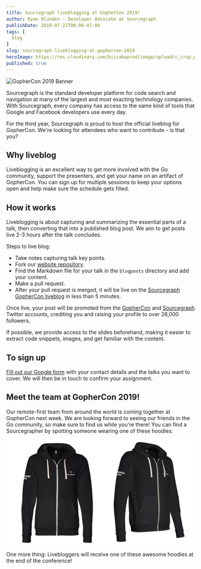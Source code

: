 ```yaml
---
title: Sourcegraph liveblogging at GopherCon 2019!
author: Ryan Blunden - Developer Advocate at Sourcegraph
publishDate: 2019-07-22T00:00-07:00
tags: [
  blog
]
slug: sourcegraph-liveblogging-at-gophercon-2019
heroImage: https://res.cloudinary.com/bizzaboprod/image/upload/c_crop,g_custom,f_auto/v1546982777/uj2i17bmkcyfuvxakuem.png
published: true
---
```


<p class="text-center"><img alt="GopherCon 2019 Banner" src="https://res.cloudinary.com/bizzaboprod/image/upload/w_740,c_fit,fl_any_format,q_auto:best/mjkpm9uwwnknzs4u7b6s.png" class="h5"></p>

Sourcegraph is the standard developer platform for code search and navigation at many of the largest and most exacting technology companies. With Sourcegraph, every company has access to the same kind of tools that Google and Facebook developers use every day.

For the third year, Sourcegraph is proud to host the official liveblog for GopherCon. We're looking for attendees who want to contribute - is that you?

## Why liveblog

Liveblogging is an excellent way to get more involved with the Go community, support the presenters, and get your name on an artifact of GopherCon. You can sign up for multiple sessions to keep your options open and help make sure the schedule gets filled.

## How it works

Liveblogging is about capturing and summarizing the essential parts of a talk, then converting that into a published blog post. We aim to get posts live 2-3 hours after the talk concludes.

Steps to live blog:

- Take notes capturing talk key points.
- Fork our [website repository](https://github.com/sourcegraph/about).
- Find the Markdown file for your talk in the `blogposts` directory and add your content.
- Make a pull request.
- After your pull request is merged, it will be live on the [Sourcegraph GopherCon liveblog](/go) in less than 5 minutes.

Once live, your post will be promoted from the [GopherCon](https://twitter.com/gophercon) and [Sourcegraph](https://twitter.com/srcgraph) Twitter accounts, crediting you and raising your profile to over 28,000 followers.

If possible, we provide access to the slides beforehand, making it easier to extract code snippets, images, and get familiar with the content.

## To sign up

[Fill out our Google form](http://bit.ly/gophercon-liveblog-signup-2019) with your contact details and the talks you want to cover. We will then be in touch to confirm your assignment.

## Meet the team at GopherCon 2019!

Our remote-first team from around the world is coming together at GopherCon next week. We are looking forward to seeing our friends in the Go community, so make sure to find us while you're there! You can find a Sourcegrapher by spotting someone wearing one of these hoodies:

![Sourcegraph GopherCon hoodie](images/3.6-gophercon-hoodie.jpg "Sourcegraph GopherCon hoodie")

One more thing: Livebloggers will receive one of these awesome hoodies at the end of the conference!
